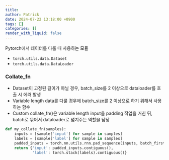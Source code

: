 ```yaml
---
title: 
author: Patrick
date: 2024-07-22 13:18:00 +0900
tags: []
categories: []
render_with_liquid: false
---
```

Pytorch에서 데이터를 다룰 때 사용하는 모듈
- `torch.utils.data.Dataset`
- `torch.utils.data.DataLoader`

### Collate_fn
- Dataset이 고정된 길이가 아닐 경우, batch_size를 2 이상으로 dataloader를 호출 시 에러 발생
- Variable length data를 다룰 경우에 batch_size를 2 이상으로 하기 위해서 사용하는 함수
- Custom collate_fn()은 variable length input을 padding 작업을 거친 뒤, batch로 묶어서 dataloader로 넘겨주는 역할을 담당

```python
def my_collate_fn(samples):
	inputs = [sample['input'] for sample in samples]
    labels = [sample['label'] for sample in samples]
    padded_inputs = torch.nn.utils.rnn.pad_sequence(inputs, batch_first=True) #padding
    return {'input': padded_inputs.contiguous(),
            'label': torch.stack(labels).contiguous()}
```